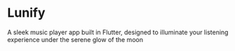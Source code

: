 # Lunify
A sleek music player app built in Flutter, designed to illuminate your listening experience under the serene glow of the moon
